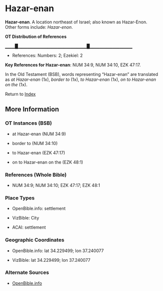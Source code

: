 # Hazar-enan
**Hazar-enan**. 
A location northeast of Israel; also known as Hazar-Enon. 
Other forms include: 
*Hazar-enon*. 


**OT Distribution of References**

▁▁▁█▁▁▁▁▁▁▁▁▁▁▁▁▁▁▁▁▁▁▁▁▁█▁▁▁▁▁▁▁▁▁▁▁▁▁
* References: Numbers: 2; Ezekiel: 2



**Key References for Hazar-enan**: 
NUM 34:9, NUM 34:10, EZK 47:17. 


In the Old Testament (BSB), words representing “Hazar-enan” are translated as 
*at Hazar-enan* (1x), *border to* (1x), *to Hazar-enan* (1x), *on to Hazar-enan on the* (1x). 




Return to [Index](00-Index.md)

## More Information

### OT Instances (BSB)

* at Hazar-enan (NUM 34:9)

* border to (NUM 34:10)

* to Hazar-enan (EZK 47:17)

* on to Hazar-enan on the (EZK 48:1)



### References (Whole Bible)

* NUM 34:9; NUM 34:10; EZK 47:17; EZK 48:1


### Place Types

* OpenBible.info: settlement

* VizBible: City

* ACAI: settlement



### Geographic Coordinates

* OpenBible.info: lat 34.229499; lon 37.240077

* VizBible: lat 34.229499; lon 37.240077



### Alternate Sources

* [OpenBible.info](https://www.openbible.info/geo/ancient/a1ce1b7)



